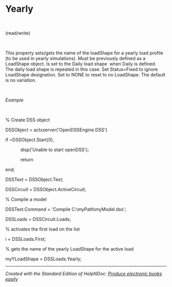# Yearly

&nbsp;

(read/write)

&nbsp;

This property sets/gets the name of the loadShape for a yearly load profile (to be used in yearly simulations). Must be previously defined as a LoadShape object. Is set to the Daily load shape&nbsp; when Daily is defined.&nbsp; The daily load shape is repeated in this case. Set Status=Fixed to ignore LoadShape designation. Set to NONE to reset to no LoadShape. The default is no variation.

&nbsp;

*Example*

&nbsp;

% Create DSS object

DSSObject = actxserver('OpenDSSEngine.DSS')

if ~DSSObject.Start(0),

&nbsp; &nbsp; &nbsp; &nbsp; &nbsp; &nbsp; disp('Unable to start openDSS');

&nbsp; &nbsp; &nbsp; &nbsp; &nbsp; &nbsp; return

end;

DSSText = DSSObject.Text;

DSSCircuit = DSSObject.ActiveCircuit;

% Compile a model &nbsp; &nbsp;

DSSText.Command = 'Compile C:\\myPath\\myModel.dss';

DSSLoads = DSSCircuit.Loads;

% activates the first load on the list

i = DSSLoads.First;

% gets the name of the yearly LoadShape for the active load

myYLoadShape = DSSLoads.Yearly;


***
_Created with the Standard Edition of HelpNDoc: [Produce electronic books easily](<https://www.helpndoc.com/create-epub-ebooks>)_
